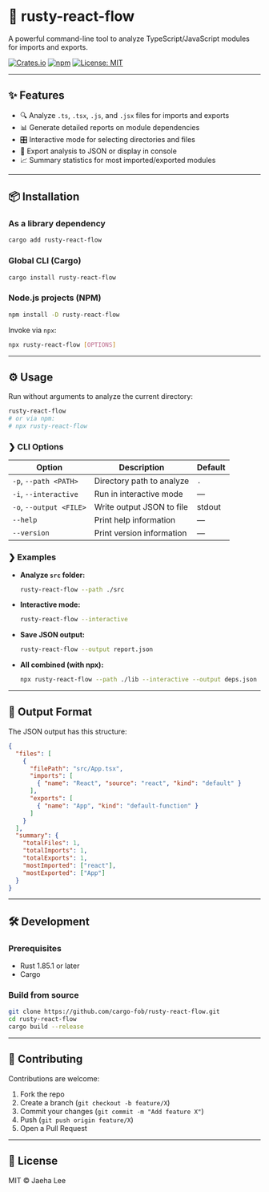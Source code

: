 # 🚀 rusty-react-flow

A powerful command-line tool to analyze TypeScript/JavaScript modules for imports and exports.

[![Crates.io](https://img.shields.io/crates/v/rusty-react-flow)](https://crates.io/crates/rusty-react-flow)  [![npm](https://img.shields.io/npm/v/rusty-react-flow)](https://www.npmjs.com/package/rusty-react-flow)  [![License: MIT](https://img.shields.io/badge/License-MIT-yellow.svg)](https://opensource.org/licenses/MIT)

---

## ✨ Features

- 🔍 Analyze `.ts`, `.tsx`, `.js`, and `.jsx` files for imports and exports
- 📊 Generate detailed reports on module dependencies
- 🎛 Interactive mode for selecting directories and files
- 📁 Export analysis to JSON or display in console
- 📈 Summary statistics for most imported/exported modules

---

## 📦 Installation

### As a library dependency

```bash
cargo add rusty-react-flow
```

### Global CLI (Cargo)

```bash
cargo install rusty-react-flow
```

### Node.js projects (NPM)

```bash
npm install -D rusty-react-flow
```

Invoke via `npx`:

```bash
npx rusty-react-flow [OPTIONS]
```

---

## ⚙️ Usage

Run without arguments to analyze the current directory:

```bash
rusty-react-flow
# or via npm:
# npx rusty-react-flow
```

### ❯ CLI Options

| Option                   | Description                                 | Default |
| ------------------------ | ------------------------------------------- | ------- |
| `-p`, `--path <PATH>`    | Directory path to analyze                   | `.`     |
| `-i`, `--interactive`     | Run in interactive mode                     | —       |
| `-o`, `--output <FILE>`  | Write output JSON to file                   | stdout  |
| `--help`                 | Print help information                      | —       |
| `--version`              | Print version information                   | —       |

### ❯ Examples

- **Analyze `src` folder:**
  ```bash
  rusty-react-flow --path ./src
  ```

- **Interactive mode:**
  ```bash
  rusty-react-flow --interactive
  ```

- **Save JSON output:**
  ```bash
  rusty-react-flow --output report.json
  ```

- **All combined (with npx):**
  ```bash
  npx rusty-react-flow --path ./lib --interactive --output deps.json
  ```

---

## 📄 Output Format

The JSON output has this structure:

```json
{
  "files": [
    {
      "filePath": "src/App.tsx",
      "imports": [
        { "name": "React", "source": "react", "kind": "default" }
      ],
      "exports": [
        { "name": "App", "kind": "default-function" }
      ]
    }
  ],
  "summary": {
    "totalFiles": 1,
    "totalImports": 1,
    "totalExports": 1,
    "mostImported": ["react"],
    "mostExported": ["App"]
  }
}
```

---

## 🛠️ Development

### Prerequisites

- Rust 1.85.1 or later
- Cargo

### Build from source

```bash
git clone https://github.com/cargo-fob/rusty-react-flow.git
cd rusty-react-flow
cargo build --release
```

---

## 🤝 Contributing

Contributions are welcome:

1. Fork the repo
2. Create a branch (`git checkout -b feature/X`)
3. Commit your changes (`git commit -m "Add feature X"`)
4. Push (`git push origin feature/X`)
5. Open a Pull Request

---

## 📝 License

MIT © Jaeha Lee


